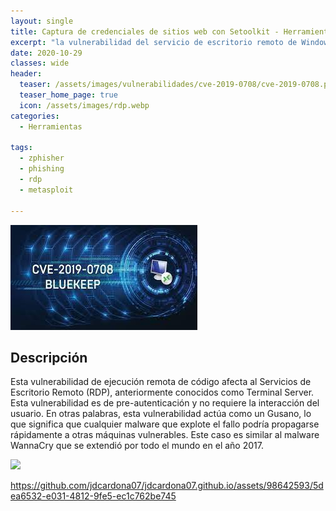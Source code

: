```yaml
---
layout: single
title: Captura de credenciales de sitios web con Setoolkit - Herramientas
excerpt: "la vulnerabilidad del servicio de escritorio remoto de Windows BlueKeep permite a los usuarios no autenticados realizar la ejecución remota de código."
date: 2020-10-29
classes: wide
header:
  teaser: /assets/images/vulnerabilidades/cve-2019-0708/cve-2019-0708.png
  teaser_home_page: true
  icon: /assets/images/rdp.webp
categories:
  - Herramientas
 
tags:  
  - zphisher
  - phishing
  - rdp
  - metasploit
  
---
```


![](/assets/images/vulnerabilidades/cve-2019-0708/cve-2019-0708.png)

## Descripción

Esta vulnerabilidad de ejecución remota de código afecta al Servicios de Escritorio Remoto (RDP), anteriormente conocidos como Terminal Server. Esta vulnerabilidad es de pre-autenticación y no requiere la interacción del usuario. En otras palabras, esta vulnerabilidad actúa como un Gusano, lo que significa que cualquier malware que explote el fallo podría propagarse rápidamente a otras máquinas vulnerables. Este caso es similar al malware WannaCry que se extendió por todo el mundo en el año 2017.

[![](https://markdown-videos.deta.dev/youtube/YHLuVMuRelE?si=Ia53rqXL9xFV98NE)](https://youtu.be/YHLuVMuRelE?si=Ia53rqXL9xFV98NE)




https://github.com/jdcardona07/jdcardona07.github.io/assets/98642593/5dea6532-e031-4812-9fe5-ec1c762be745

